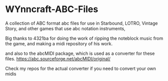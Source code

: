 # WYnncraft-ABC-Files
A collection of ABC format abc files for use in Starbound, LOTRO, Vintage Story, and other games that use abc notation instruments,


Big thanks to 4321ba for doing the work of ripping the noteblock music from the game, and making a midi repository of his work.

and also to the abcMIDI package, which is used as a converter for these files.
https://abc.sourceforge.net/abcMIDI/original/

Check my repos for the actual converter if you need to convert your own midis
